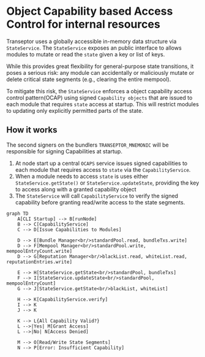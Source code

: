 # Object Capability based Access Control for internal resources

Transeptor uses a globally accessible in-memory data structure via `StateService`. The `StateService` exposes an public interface to allows modules to mutate or read the `state` given a key or list of keys.

While this provides great flexibility for general-purpose state transitions, it poses a serious risk: any module can accidentally or maliciously mutate or delete critical state segments (e.g., clearing the entire mempool).

To mitigate this risk, the `StateService` enforces a object capability access control pattern(OCAP) using signed `Capability objects` that are issued to each module that requires `state` access at startup. This will restrict modules to updating only explicitly permitted parts of the state.


## How it works

The second signers on the bundlers `TRANSEPTOR_MNEMONIC` will be responsible for signing Capabilities at startup.

1. At node start up a central `OCAPS` service issues signed capabilities to each module that requires access to `state` via the `CapabilityService`.
2. When a module needs to access `state` is uses either `StateService.getState()` or `StateService.updateState`, providing the key to access along with a granted capability object
3. The `StateService` will call `CapabilityService` to verify the signed capability before granting read/write access to the state segments.

```mermaid
graph TD
    A[CLI Startup] --> B[runNode]
    B --> C[CapabilityService]
    C --> D[Issue Capabilities to Modules]
    
    D --> E[Bundle Manager<br/>standardPool.read, bundleTxs.write]
    D --> F[Mempool Manager<br/>standardPool.write, mempoolEntryCount.write]
    D --> G[Reputation Manager<br/>blackList.read, whiteList.read, reputationEntries.write]
    
    E --> H[StateService.getState<br/>standardPool, bundleTxs]
    F --> I[StateService.updateState<br/>standardPool, mempoolEntryCount]
    G --> J[StateService.getState<br/>blackList, whiteList]
    
    H --> K[CapabilityService.verify]
    I --> K
    J --> K
    
    K --> L{All Capability Valid?}
    L -->|Yes| M[Grant Access]
    L -->|No| N[Access Denied]
    
    M --> O[Read/Write State Segments]
    N --> P[Error: Insufficient Capability]
```